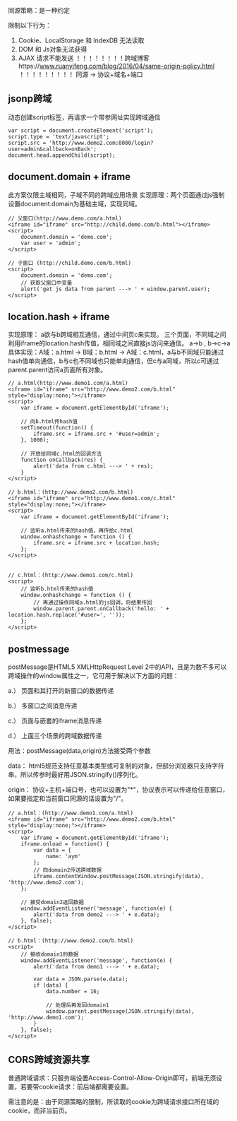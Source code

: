 同源策略：是一种约定

限制以下行为：
1. Cookie、LocalStorage 和 IndexDB 无法读取
2. DOM 和 Js对象无法获得
3. AJAX 请求不能发送
！！！！！！！！跨域博客https://www.ruanyifeng.com/blog/2016/04/same-origin-policy.html ！！！！！！！！！
同源 -> 协议+域名+端口

## jsonp跨域
动态创建script标签，再请求一个带参网址实现跨域通信
```
var script = document.createElement('script');
script.type = 'text/javascript';
script.src = 'http://www.demo2.com:8080/login?user=admin&callback=onBack';
document.head.appendChild(script);
```

## document.domain + iframe
此方案仅限主域相同，子域不同的跨域应用场景
实现原理：两个页面通过js强制设置document.domain为基础主域，实现同域。
```
// 父窗口(http://www.demo.com/a.html)
<iframe id="iframe" src="http://child.demo.com/b.html"></iframe>
<script>
    document.domain = 'demo.com';
    var user = 'admin';
</script>

// 子窗口 (http://child.demo.com/b.html)
<script>
    document.domain = 'demo.com';
    // 获取父窗口中变量
    alert('get js data from parent ---> ' + window.parent.user);
</script>
```
## location.hash + iframe
实现原理： a欲与b跨域相互通信，通过中间页c来实现。 三个页面，不同域之间利用iframe的location.hash传值，相同域之间直接js访问来通信。
a->b , b->c->a
具体实现：A域：a.html -> B域：b.html -> A域：c.html，a与b不同域只能通过hash值单向通信，b与c也不同域也只能单向通信，但c与a同域，所以c可通过parent.parent访问a页面所有对象。
```
// a.html(http://www.demo1.com/a.html)
<iframe id="iframe" src="http://www.demo2.com/b.html" style="display:none;"></iframe>
<script>
    var iframe = document.getElementById('iframe');

    // 向b.html传hash值
    setTimeout(function() {
        iframe.src = iframe.src + '#user=admin';
    }, 1000);
    
    // 开放给同域c.html的回调方法
    function onCallback(res) {
        alert('data from c.html ---> ' + res);
    }
</script>

// b.html：(http://www.demo2.com/b.html)
<iframe id="iframe" src="http://www.demo1.com/c.html" style="display:none;"></iframe>
<script>
    var iframe = document.getElementById('iframe');

    // 监听a.html传来的hash值，再传给c.html
    window.onhashchange = function () {
        iframe.src = iframe.src + location.hash;
    };
</script>


// c.html：(http://www.demo1.com/c.html)
<script>
    // 监听b.html传来的hash值
    window.onhashchange = function () {
        // 再通过操作同域a.html的js回调，将结果传回
        window.parent.parent.onCallback('hello: ' + location.hash.replace('#user=', ''));
    };
</script>

```
## postmessage
postMessage是HTML5 XMLHttpRequest Level 2中的API，且是为数不多可以跨域操作的window属性之一，它可用于解决以下方面的问题：

a.） 页面和其打开的新窗口的数据传递

b.） 多窗口之间消息传递

c.） 页面与嵌套的iframe消息传递

d.） 上面三个场景的跨域数据传递

用法：postMessage(data,origin)方法接受两个参数

data： html5规范支持任意基本类型或可复制的对象，但部分浏览器只支持字符串，所以传参时最好用JSON.stringify()序列化。

origin： 协议+主机+端口号，也可以设置为"*"，协议表示可以传递给任意窗口，如果要指定和当前窗口同源的话设置为"/"。
```
// a.html：(http://www.demo1.com/a.html)
<iframe id="iframe" src="http://www.demo2.com/b.html" style="display:none;"></iframe>
<script>       
    var iframe = document.getElementById('iframe');
    iframe.onload = function() {
        var data = {
            name: 'aym'
        };
        // 向domain2传送跨域数据
        iframe.contentWindow.postMessage(JSON.stringify(data), 'http://www.demo2.com');
    };

    // 接受domain2返回数据
    window.addEventListener('message', function(e) {
        alert('data from demo2 ---> ' + e.data);
    }, false);
</script>

// b.html：(http://www.demo2.com/b.html)
<script>
    // 接收domain1的数据
    window.addEventListener('message', function(e) {
        alert('data from demo1 ---> ' + e.data);

        var data = JSON.parse(e.data);
        if (data) {
            data.number = 16;

            // 处理后再发回domain1
            window.parent.postMessage(JSON.stringify(data), 'http://www.demo1.com');
        }
    }, false);
</script>
```

## CORS跨域资源共享
普通跨域请求：只服务端设置Access-Control-Allow-Origin即可，前端无须设置，若要带cookie请求：前后端都需要设置。

需注意的是：由于同源策略的限制，所读取的cookie为跨域请求接口所在域的cookie，而非当前页。


